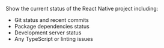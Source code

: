 Show the current status of the React Native project including:
- Git status and recent commits
- Package dependencies status
- Development server status
- Any TypeScript or linting issues